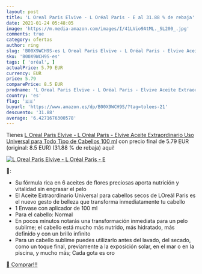 ```yaml
---
layout: post
title: 'L Oreal Paris Elvive - L Oréal Paris - E al 31.88 % de rebaja'
date: 2021-01-24 05:48:05
image: 'https://m.media-amazon.com/images/I/41LVio9AtML._SL200_.jpg'
comments: true
category: ofertas
author: ring
slug: 'B00X9WCH9S-es L Oreal Paris Elvive - L Oréal Paris - Elvive Aceite...'
sku: 'B00X9WCH9S-es'
tags: [ 'oréal', ]
actualPrice: 5.79 EUR
currency: EUR
price: 5.79
comparePrice: 8.5 EUR
prodname: 'L Oreal Paris Elvive - L Oréal Paris - Elvive Aceite Extraordinario  Uso Universal para Todo Tipo de Cabellos  100 ml'
country: 'es'
flag: '🇪🇸'
buyurl: 'https://www.amazon.es/dp/B00X9WCH9S/?tag=tolees-21'
descuento: '31.88'
average: '6.4271676300578'
---
```


Tienes [L Oreal Paris Elvive - L Oréal Paris - Elvive Aceite Extraordinario  Uso Universal para Todo Tipo de Cabellos  100 ml](https://www.amazon.es/dp/B00X9WCH9S/?tag=tolees-21) con precio final de  5.79 EUR (original: 8.5 EUR) (31.88 %  de rebaja) aqui!

[![L Oreal Paris Elvive - L Oréal Paris - E](https://m.media-amazon.com/images/I/41LVio9AtML._SL200_.jpg)](https://www.amazon.es/dp/B00X9WCH9S/?tag=tolees-21)

🔎:

- Su fórmula rica en 6 aceites de flores preciosas aporta nutrición y vitalidad sin engrasar el pelo
- El Aceite Extraordinario Universal para cabellos secos de LOreál Paris es el nuevo gesto de belleza que transforma inmediatamente tu cabello
- 1 Envase con aplicador de 100 ml
- Para el cabello: Normal
- En pocos minutos notarás una transformación inmediata para un pelo sublime; el cabello está mucho más nutrido, más hidratado, más definido y con un brillo infinito
- Para un cabello sublime puedes utilizarlo antes del lavado, del secado, como un toque final, previamente a la exposición solar, en el mar o en la piscina, y mucho más; Cada gota es oro

[🛒 Comprar!!!](https://www.amazon.es/dp/B00X9WCH9S/?tag=tolees-21)
